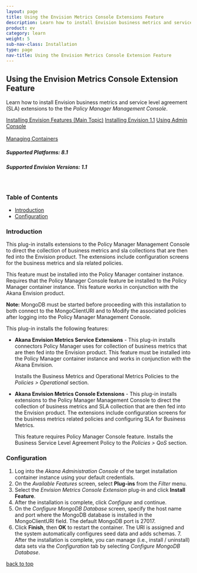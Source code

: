 ```yaml
---
layout: page
title: Using the Envision Metrics Console Extensions Feature
description: Learn how to install Envision business metrics and service level agreement (SLA) extensions to the the Policy Manager Management Console. 
product: ev
category: learn
weight:	5
sub-nav-class: Installation
type: page
nav-title: Using the Envision Metrics Console Extension Feature 
---
```


## Using the Envision Metrics Console Extension Feature  
Learn how to install Envision business metrics and service level agreement (SLA) extensions to the the *Policy Manager Management Console*.

<a href="../envision_install/installing_envision_features.html" class="button secondary">Installing Envision Features (Main Topic)</a> 
<a href="../envision_install/installing_envision_v11.html" class="button secondary">Installing Envision 1.1</a> <a href="../../../sp/admin_console/using_admin_console.htm" class="button secondary">Using Admin Console</a> <br></br> <a href="../../../sp/container_management/container_management.htm" class="button secondary">Managing Containers</a><br>

<h5 class="stamp">Supported Platforms: 8.1</h5> <h5 class="stamp">Supported Envision Versions: 1.1</h5><br>

<div class = "divider1"></div>

### Table of Contents
<div id="toc-marker"></div>

* [Introduction](#introduction)
* [Configuration](#configuration)

<div class = "divider1"></div>

### Introduction

This plug-in installs extensions to the Policy Manager Management Console to direct the collection of business metrics and sla collections that are then fed into the Envision product. The extensions include configuration screens for the business metrics and sla related policies. 

This feature must be installed into the Policy Manager container instance. Requires that the Policy Manager Console feature be installed to the Policy Manager container instance. This feature works in conjunction with the Akana Envision product.

**Note:** MongoDB must be started before proceeding with this installation to both connect to the MongoClientURI and to Modify the associated policies after logging into the Policy Manager Management Console.  

This plug-in installs the following features:

* **Akana Envision Metrics Service Extensions** - This plug-in installs connectors Policy Manager uses for collection of business metrics that are then fed into the Envision product. This feature must be installed into the Policy Manager container instance and works in conjunction with the Akana Envision. 

	Installs the Business Metrics and Operational Metrics Policies to the *Policies > Operational* section. 
* **Akana Envision Metrics Console Extensions** - This plug-in installs extensions to the Policy Manager Management Console to direct the collection of business metrics and SLA collection that are then fed into the Envision product. The extensions include configuration screens for the business metrics related policies and configuring SLA for Business Metrics. 

	This feature requires Policy Manager Console feature. Installs the Business Service Level Agreement Policy to the *Policies > QoS* section.

### Configuration

1. Log into the *Akana Administration Console* of the target installation container instance using your default credentials.
2. On the *Available Features* screen, select **Plug-ins** from the *Filter* menu. 
3. Select the *Envision Metrics Console Extension* plug-in and click **Install Feature**.
4. After the installation is complete, click *Configure* and continue.
5. On the *Configure MongoDB Database* screen, specify the host name and port where the MongoDB database is installed in the MongoClientURI field. The default MongoDB port is 27017. 
6. Click **Finish**, then **OK** to restart the container. The URI is assigned and the system automatically configures seed data and adds schemas. 7. After the installation is complete, you can manage (i.e., install / uninstall) data sets via the *Configuration* tab by selecting *Configure MongoDB Database*.

<a href="#top">back to top</a>


